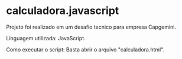 # calculadora.javascript

Projeto foi realizado  em um desafio tecnico para empresa Capgemini.

Linguagem utilizada: JavaScript.

Como executar o script: Basta abrir o arquivo "calculadora.html".
